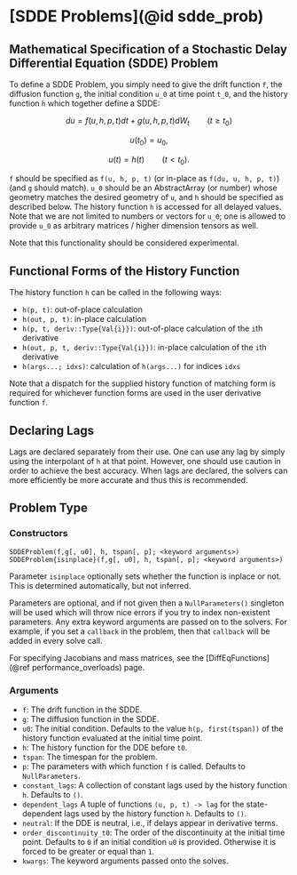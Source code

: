 # [SDDE Problems](@id sdde_prob)

## Mathematical Specification of a Stochastic Delay Differential Equation (SDDE) Problem

To define a SDDE Problem, you simply need to give the drift function ``f``,
the diffusion function `g`, the initial condition ``u_0`` at time point ``t_0``,
and the history function ``h`` which together define a SDDE:

```math
du = f(u,h,p,t)dt + g(u,h,p,t)dW_t \qquad (t \geq t_0)
```
```math
u(t_0) = u_0,
```
```math
u(t) = h(t) \qquad (t < t_0).
```

``f`` should be specified as `f(u, h, p, t)` (or in-place as `f(du, u, h, p, t)`)
(and ``g`` should match). ``u_0`` should be an AbstractArray (or number) whose
geometry matches the desired geometry of `u`, and ``h`` should be specified as
described below. The history function `h` is accessed for all delayed values.
Note that we are not limited to numbers or vectors for ``u_0``; one is allowed
to provide ``u_0`` as arbitrary matrices / higher dimension tensors as well.

Note that this functionality should be considered experimental.

## Functional Forms of the History Function

The history function `h` can be called in the following ways:

- `h(p, t)`: out-of-place calculation
- `h(out, p, t)`: in-place calculation
- `h(p, t, deriv::Type{Val{i}})`: out-of-place calculation of the `i`th derivative
- `h(out, p, t, deriv::Type{Val{i}})`: in-place calculation of the `i`th derivative
- `h(args...; idxs)`: calculation of `h(args...)` for indices `idxs`

Note that a dispatch for the supplied history function of matching form is required
for whichever function forms are used in the user derivative function `f`.

## Declaring Lags

Lags are declared separately from their use. One can use any lag by simply using
the interpolant of `h` at that point. However, one should use caution in order
to achieve the best accuracy. When lags are declared, the solvers can more
efficiently be more accurate and thus this is recommended.

## Problem Type

### Constructors

```
SDDEProblem(f,g[, u0], h, tspan[, p]; <keyword arguments>)
SDDEProblem{isinplace}(f,g[, u0], h, tspan[, p]; <keyword arguments>)
```

Parameter `isinplace` optionally sets whether the function is inplace or not.
This is determined automatically, but not inferred.

Parameters are optional, and if not given then a `NullParameters()` singleton
will be used which will throw nice errors if you try to index non-existent
parameters. Any extra keyword arguments are passed on to the solvers. For example,
if you set a `callback` in the problem, then that `callback` will be added in
every solve call.

For specifying Jacobians and mass matrices, see the [DiffEqFunctions](@ref performance_overloads) page.

### Arguments

* `f`: The drift function in the SDDE.
* `g`: The diffusion function in the SDDE.
* `u0`: The initial condition. Defaults to the value `h(p, first(tspan))` of the history function evaluated at the initial time point.
* `h`: The history function for the DDE before `t0`.
* `tspan`: The timespan for the problem.
* `p`: The parameters with which function `f` is called. Defaults to `NullParameters`.
* `constant_lags`: A collection of constant lags used by the history function `h`. Defaults to `()`.
* `dependent_lags` A tuple of functions `(u, p, t) -> lag` for the state-dependent lags
  used by the history function `h`. Defaults to `()`.
* `neutral`: If the DDE is neutral, i.e., if delays appear in derivative terms.
* `order_discontinuity_t0`: The order of the discontinuity at the initial time
  point. Defaults to `0` if an initial condition `u0` is provided. Otherwise
  it is forced to be greater or equal than `1`.
* `kwargs`: The keyword arguments passed onto the solves.
